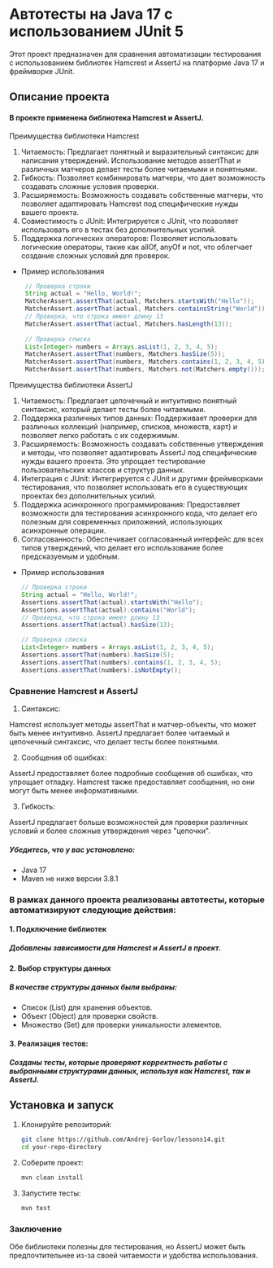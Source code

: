 # Автотесты на Java 17 с использованием JUnit 5

Этот проект предназначен для сравнения автоматизации тестирования с использованием библиотек Hamcrest и AssertJ на платформе Java 17 и фреймворке JUnit.

## Описание проекта

#### В проекте применена библиотека Hamcrest и AssertJ.

Преимущества библиотеки Hamcrest
1. Читаемость: Предлагает понятный и выразительный синтаксис для написания утверждений. Использование методов assertThat и различных матчеров делает тесты более читаемыми и понятными.
2. Гибкость: Позволяет комбинировать матчеры, что дает возможность создавать сложные условия проверки.
3. Расширяемость: Возможность создавать собственные матчеры, что позволяет адаптировать Hamcrest под специфические нужды вашего проекта.
4. Совместимость с JUnit: Интегрируется с JUnit, что позволяет использовать его в тестах без дополнительных усилий.
5. Поддержка логических операторов: Позволяет использовать логические операторы, такие как allOf, anyOf и not, что облегчает создание сложных условий для проверок.

- Пример использования 
   ```java
    // Проверка строки
    String actual = "Hello, World!";
    MatcherAssert.assertThat(actual, Matchers.startsWith("Hello"));
    MatcherAssert.assertThat(actual, Matchers.containsString("World"));
    // Проверка, что строка имеет длину 13
    MatcherAssert.assertThat(actual, Matchers.hasLength(13));
    
    // Проверка списка
    List<Integer> numbers = Arrays.asList(1, 2, 3, 4, 5);
    MatcherAssert.assertThat(numbers, Matchers.hasSize(5));
    MatcherAssert.assertThat(numbers, Matchers.contains(1, 2, 3, 4, 5));
    MatcherAssert.assertThat(numbers, Matchers.not(Matchers.empty()));
  
Преимущества библиотеки AssertJ
1. Читаемость: Предлагает цепочечный и интуитивно понятный синтаксис, который делает тесты более читаемыми.
2. Поддержка различных типов данных: Поддерживает проверки для различных коллекций (например, списков, множеств, карт) и позволяет легко работать с их содержимым.
3. Расширяемость: Возможность создавать собственные утверждения и методы, что позволяет адаптировать AssertJ под специфические нужды вашего проекта. Это упрощает тестирование пользовательских классов и структур данных.
4. Интеграция с JUnit: Интегрируется с JUnit и другими фреймворками тестирования, что позволяет использовать его в существующих проектах без дополнительных усилий.
5. Поддержка асинхронного программирования: Предоставляет возможности для тестирования асинхронного кода, что делает его полезным для современных приложений, использующих асинхронные операции.
6. Согласованность: Обеспечивает согласованный интерфейс для всех типов утверждений, что делает его использование более предсказуемым и удобным.

- Пример использования
   ```java
   // Проверка строки
   String actual = "Hello, World!";
   Assertions.assertThat(actual).startsWith("Hello");
   Assertions.assertThat(actual).contains("World");
   // Проверка, что строка имеет длину 13
   Assertions.assertThat(actual).hasSize(13);

   // Проверка списка
   List<Integer> numbers = Arrays.asList(1, 2, 3, 4, 5);
   Assertions.assertThat(numbers).hasSize(5);
   Assertions.assertThat(numbers).contains(1, 2, 3, 4, 5);
   Assertions.assertThat(numbers).isNotEmpty();

### Сравнение Hamcrest и AssertJ
1. Синтаксис:

Hamcrest использует методы assertThat и матчер-объекты, что может быть менее интуитивно.
AssertJ предлагает более читаемый и цепочечный синтаксис, что делает тесты более понятными.

2. Сообщения об ошибках:

AssertJ предоставляет более подробные сообщения об ошибках, что упрощает отладку.
Hamcrest также предоставляет сообщения, но они могут быть менее информативными.

3. Гибкость:

AssertJ предлагает больше возможностей для проверки различных условий и более сложные утверждения через "цепочки".


##### Убедитесь, что у вас установлено:
- Java 17
- Maven не ниже версии 3.8.1


### В рамках данного проекта реализованы автотесты, которые автоматизируют следующие действия:

#### 1. Подключение библиотек
##### Добавлены зависимости для Hamcrest и AssertJ в проект.

#### 2. Выбор структуры данных
##### В качестве структуры данных были выбраны:
- Список (List) для хранения объектов.
- Объект (Object) для проверки свойств.
- Множество (Set) для проверки уникальности элементов.

#### 3. Реализация тестов:
##### Созданы тесты, которые проверяют корректность работы с выбранными структурами данных, используя как Hamcrest, так и AssertJ.


## Установка и запуск

1. Клонируйте репозиторий:
   ```bash
   git clone https://github.com/Andrej-Gorlov/lessons14.git
   cd your-repo-directory
2. Соберите проект:
   ```bash
   mvn clean install
3. Запустите тесты:
   ```bash
   mvn test

### Заключение
Обе библиотеки полезны для тестирования, но AssertJ может быть предпочтительнее из-за своей читаемости и удобства использования.
